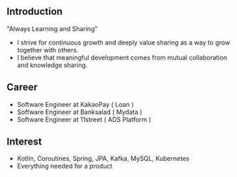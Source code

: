 ## Introduction

"Always Learning and Sharing"

- I strive for continuous growth and deeply value sharing as a way to grow together with others. 
- I believe that meaningful development comes from mutual collaboration and knowledge sharing.

## Career

- Software Engineer at KakaoPay ( Loan )
- Software Engineer at Banksalad ( Mydata )
- Software Engineer at 11street ( ADS Platform )

## Interest

- Kotlin, Coroutines, Spring, JPA, Kafka, MySQL, Kubernetes
- Everything needed for a product
